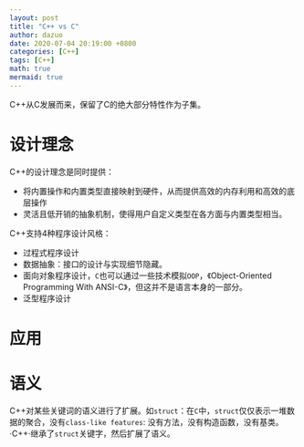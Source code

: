 ```yaml
---
layout: post
title: "C++ vs C"
author: dazuo
date: 2020-07-04 20:19:00 +0800
categories: [C++]
tags: [C++]
math: true
mermaid: true
---
```


C++从C发展而来，保留了C的绝大部分特性作为子集。

# **设计理念**

C++的设计理念是同时提供：
- 将内置操作和内置类型直接映射到硬件，从而提供高效的内存利用和高效的底层操作
- 灵活且低开销的抽象机制，使得用户自定义类型在各方面与内置类型相当。

C++支持4种程序设计风格：
- 过程式程序设计
- 数据抽象：接口的设计与实现细节隐藏。
- 面向对象程序设计，`C`也可以通过一些技术模拟`OOP`，《Object-Oriented Programming With ANSI-C》，但这并不是语言本身的一部分。
- 泛型程序设计


# **应用**

# **语义**
C++对某些关键词的语义进行了扩展。如`struct`：在`C`中，`struct`仅仅表示一堆数据的聚合，没有`class-like features`: 没有方法，没有构造函数，没有基类。·C++·继承了`struct`关键字，然后扩展了语义。